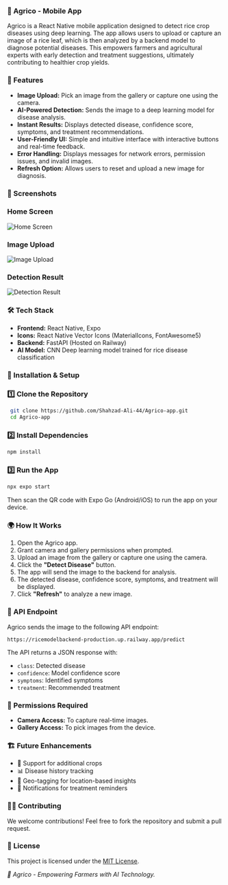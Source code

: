 ### 🌾 Agrico - Mobile App

Agrico is a React Native mobile application designed to detect rice crop diseases using deep learning. The app allows users to upload or capture an image of a rice leaf, which is then analyzed by a backend model to diagnose potential diseases. This empowers farmers and agricultural experts with early detection and treatment suggestions, ultimately contributing to healthier crop yields.



### 🚀 Features

- **Image Upload:** Pick an image from the gallery or capture one using the camera.
- **AI-Powered Detection:** Sends the image to a deep learning model for disease analysis.
- **Instant Results:** Displays detected disease, confidence score, symptoms, and treatment recommendations.
- **User-Friendly UI:** Simple and intuitive interface with interactive buttons and real-time feedback.
- **Error Handling:** Displays messages for network errors, permission issues, and invalid images.
- **Refresh Option:** Allows users to reset and upload a new image for diagnosis.



### 📸 Screenshots


### Home Screen
![Home Screen](./assets/screenshots/Home.jpg)

### Image Upload
![Image Upload](./assets/screenshots/uploading.jpg)

### Detection Result
![Detection Result](./assets/screenshots/Results.jpg)




### 🛠️ Tech Stack

- **Frontend:** React Native, Expo
- **Icons:** React Native Vector Icons (MaterialIcons, FontAwesome5)
- **Backend:** FastAPI (Hosted on Railway)
- **AI Model:** CNN Deep learning model trained for rice disease classification



### 🔧 Installation & Setup

### 1️⃣ Clone the Repository
```bash
 git clone https://github.com/Shahzad-Ali-44/Agrico-app.git
 cd Agrico-app
```

### 2️⃣ Install Dependencies
```bash
npm install
```

### 3️⃣ Run the App
```bash
npx expo start
```
Then scan the QR code with Expo Go (Android/iOS) to run the app on your device.



### 🌍 How It Works
1. Open the Agrico app.
2. Grant camera and gallery permissions when prompted.
3. Upload an image from the gallery or capture one using the camera.
4. Click the **"Detect Disease"** button.
5. The app will send the image to the backend for analysis.
6. The detected disease, confidence score, symptoms, and treatment will be displayed.
7. Click **"Refresh"** to analyze a new image.



###  🔗 API Endpoint
Agrico sends the image to the following API endpoint:
```
https://ricemodelbackend-production.up.railway.app/predict
```

The API returns a JSON response with:
- `class`: Detected disease
- `confidence`: Model confidence score
- `symptoms`: Identified symptoms
- `treatment`: Recommended treatment



###  📜 Permissions Required
- **Camera Access:** To capture real-time images.
- **Gallery Access:** To pick images from the device.



### 🏗️ Future Enhancements
- 🌿 Support for additional crops
- 📊 Disease history tracking
- 📍 Geo-tagging for location-based insights
- 📢 Notifications for treatment reminders



### 👨‍💻 Contributing
We welcome contributions! Feel free to fork the repository and submit a pull request.


### 📜 License

This project is licensed under the [MIT License](LICENSE).


*🌾 Agrico - Empowering Farmers with AI Technology.*
